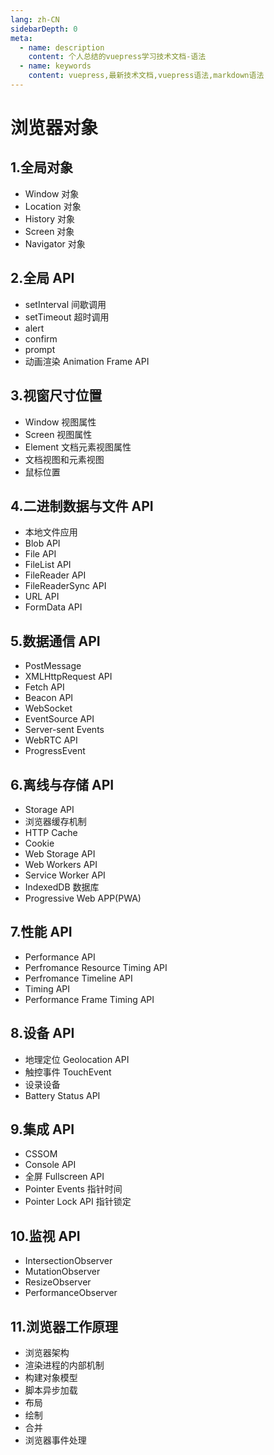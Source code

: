```yaml
---
lang: zh-CN
sidebarDepth: 0
meta:
  - name: description
    content: 个人总结的vuepress学习技术文档-语法
  - name: keywords
    content: vuepress,最新技术文档,vuepress语法,markdown语法
---
```


# 浏览器对象

## 1.全局对象

- Window 对象
- Location 对象
- History 对象
- Screen 对象
- Navigator 对象

## 2.全局 API

- setInterval 间歇调用
- setTimeout 超时调用
- alert
- confirm
- prompt
- 动画渲染 Animation Frame API

## 3.视窗尺寸位置

- Window 视图属性
- Screen 视图属性
- Element 文档元素视图属性
- 文档视图和元素视图
- 鼠标位置

## 4.二进制数据与文件 API

- 本地文件应用
- Blob API
- File API
- FileList API
- FileReader API
- FileReaderSync API
- URL API
- FormData API

## 5.数据通信 API

- PostMessage
- XMLHttpRequest API
- Fetch API
- Beacon API
- WebSocket
- EventSource API
- Server-sent Events
- WebRTC API
- ProgressEvent

## 6.离线与存储 API

- Storage API
- 浏览器缓存机制
- HTTP Cache
- Cookie
- Web Storage API
- Web Workers API
- Service Worker API
- IndexedDB 数据库
- Progressive Web APP(PWA)

## 7.性能 API

- Performance API
- Perfromance Resource Timing API
- Perfromance Timeline API
- Timing API
- Performance Frame Timing API

## 8.设备 API

- 地理定位 Geolocation API
- 触控事件 TouchEvent
- 设录设备
- Battery Status API

## 9.集成 API

- CSSOM
- Console API
- 全屏 Fullscreen API
- Pointer Events 指针时间
- Pointer Lock API 指针锁定

## 10.监视 API

- IntersectionObserver
- MutationObserver
- ResizeObserver
- PerformanceObserver

## 11.浏览器工作原理

- 浏览器架构
- 渲染进程的内部机制
- 构建对象模型
- 脚本异步加载
- 布局
- 绘制
- 合并
- 浏览器事件处理
